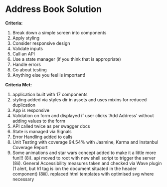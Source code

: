 # Address Book Solution

**Criteria:**

1. Break down a simple screen into components
2. Apply styling
3. Consider responsive design
3. Validate inputs
4. Call an API
5. Use a state manager (if you think that is appropriate)
6. Handle errors
7. Go about testing
8. Anything else you feel is important!

**Criteria Met:**

1. application built with 17 components
2. styling added via styles dir in assets and uses mixins for reduced duplication
3. App is responsive
3. Validation on form and displayed if user clicks 'Add Address' without adding values to the form
4. API called twice as per swagger docs
5. State is managed via Signals
6. Error Handling added to calls
7. Unit Testing with coverage 94.54% with Jasmine, Karma and Instanbul Coverage Report
8. Some animations and star wars concept added to make it a little more fun!!!
(8i). api moved to root with new shell script to trigger the server
(8ii). General Accessibility measures taken and checked via Wave plugin (1 alert, but h1 tag is ion the document situated in the header component)
(8iii). replaced html templates with optimised svg where necessary
